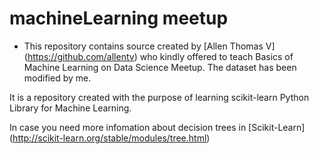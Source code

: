 # machineLearning meetup 

* This repository contains source created by [Allen Thomas V] (https://github.com/allentv) who kindly offered to teach Basics of Machine Learning on Data Science Meetup. The dataset has been modified by me.

It is a repository created with the purpose of learning scikit-learn Python Library for Machine Learning. 

In case you need more infomation about decision trees in [Scikit-Learn] (http://scikit-learn.org/stable/modules/tree.html)  












